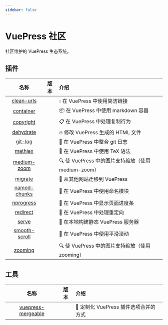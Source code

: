 ```yaml
---
sidebar: false
---
```


# VuePress 社区

社区维护的 VuePress 生态系统。

## 插件

|                    名称                     |                      版本                      | 介绍                                                   |
| :-----------------------------------------: | :--------------------------------------------: | :----------------------------------------------------- |
|    [clean-urls](./plugins/clean-urls.md)    |  <NpmLink pkg="vuepress-plugin-clean-urls"/>   | :droplet: 在 VuePress 中使用简洁链接                   |
|     [container](./plugins/container.md)     |   <NpmLink pkg="vuepress-plugin-container"/>   | :package: 在 VuePress 中使用 markdown 容器             |
|     [copyright](./plugins/copyright.md)     |   <NpmLink pkg="vuepress-plugin-copyright"/>   | :clipboard: 在 VuePress 中处理复制行为                 |
|     [dehydrate](./plugins/dehydrate.md)     |   <NpmLink pkg="vuepress-plugin-dehydrate"/>   | :fire: 修改 VuePress 生成的 HTML 文件                  |
|       [git-log](./plugins/git-log.md)       |    <NpmLink pkg="vuepress-plugin-git-log"/>    | :floppy_disk: 在 VuePress 中整合 git 日志              |
|       [mathjax](./plugins/mathjax.md)       |    <NpmLink pkg="vuepress-plugin-mathjax"/>    | :page_with_curl: 在 VuePress 中使用 TeX 语法           |
|   [medium-zoom](./plugins/medium-zoom.md)   |  <NpmLink pkg="vuepress-plugin-medium-zoom"/>  | :mag: 使 VuePress 中的图片支持缩放（使用 medium-zoom） |
|       [migrate](./plugins/migrate.md)       |    <NpmLink pkg="vuepress-plugin-migrate"/>    | :paw_prints: 从其他网站迁移到 VuePress                 |
|  [named-chunks](./plugins/named-chunks.md)  | <NpmLink pkg="vuepress-plugin-named-chunks"/>  | :name_badge: 在 VuePress 中使用命名模块                |
|     [nprogress](./plugins/nprogress.md)     |   <NpmLink pkg="vuepress-plugin-nprogress"/>   | :running: 在 VuePress 中显示页面进度条                 |
|      [redirect](./plugins/redirect.md)      |   <NpmLink pkg="vuepress-plugin-redirect"/>    | :traffic_light: 在 VuePress 中处理重定向               |
|         [serve](./plugins/serve.md)         |     <NpmLink pkg="vuepress-plugin-serve"/>     | :key: 在本地构建静态 VuePress 服务器                   |
| [smooth-scroll](./plugins/smooth-scroll.md) | <NpmLink pkg="vuepress-plugin-smooth-scroll"/> | :roller_coaster: 在 VuePress 中使用平滑滚动            |
|       [zooming](./plugins/zooming.md)       |    <NpmLink pkg="vuepress-plugin-zooming"/>    | :mag: 使 VuePress 中的图片支持缩放（使用 zooming）     |

## 工具

|                    名称                    |                版本                 | 介绍                                              |
| :----------------------------------------: | :---------------------------------: | :------------------------------------------------ |
| [vuepress-mergeable](./tools/mergeable.md) | <NpmLink pkg="vuepress-mergeable"/> | :crystal_ball: 定制化 VuePress 插件选项合并的方式 |
